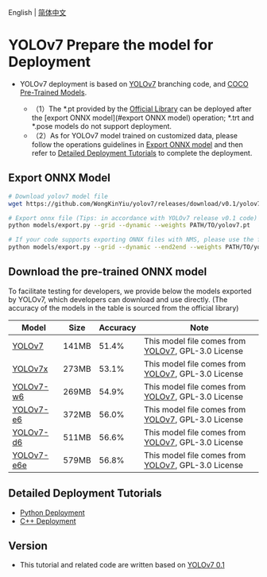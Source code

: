 English | [简体中文](README_CN.md)

# YOLOv7 Prepare the model for Deployment

- YOLOv7 deployment is based on [YOLOv7](https://github.com/WongKinYiu/yolov7/tree/v0.1) branching code, and [COCO Pre-Trained Models](https://github.com/WongKinYiu/yolov7/releases/tag/v0.1).

  - （1）The *.pt provided by the [Official Library](https://github.com/WongKinYiu/yolov7/releases/tag/v0.1) can be deployed after the [export ONNX model](#export ONNX model) operation; *.trt and *.pose models do not support deployment.
  - （2）As for YOLOv7 model trained on customized data, please follow the operations guidelines in [Export ONNX model](#Export-ONNX-Model) and then refer to [Detailed Deployment Tutorials](#Detailed-Deployment-Tutorials) to complete the deployment.

## Export ONNX Model

```bash
# Download yolov7 model file
wget https://github.com/WongKinYiu/yolov7/releases/download/v0.1/yolov7.pt

# Export onnx file (Tips: in accordance with YOLOv7 release v0.1 code)
python models/export.py --grid --dynamic --weights PATH/TO/yolov7.pt

# If your code supports exporting ONNX files with NMS, please use the following command to export ONNX files, then refer to the example of `yolov7end2end_ort` or `yolov7end2end_ort`
python models/export.py --grid --dynamic --end2end --weights PATH/TO/yolov7.pt
```

## Download the pre-trained ONNX model

To facilitate testing for developers, we provide below the models exported by YOLOv7, which developers can download and use directly. (The accuracy of the models in the table is sourced from the official library)

| Model                                                                    | Size  | Accuracy | Note |
| ------------------------------------------------------------------------ | ----- | -------- | -------- |
| [YOLOv7](https://bj.bcebos.com/paddlehub/fastdeploy/yolov7.onnx)         | 141MB | 51.4%    | This model file comes from [YOLOv7](https://github.com/WongKinYiu/yolov7), GPL-3.0 License |
| [YOLOv7x](https://bj.bcebos.com/paddlehub/fastdeploy/yolov7x.onnx)       | 273MB | 53.1%    | This model file comes from [YOLOv7](https://github.com/WongKinYiu/yolov7), GPL-3.0 License |
| [YOLOv7-w6](https://bj.bcebos.com/paddlehub/fastdeploy/yolov7-w6.onnx)   | 269MB | 54.9%    | This model file comes from [YOLOv7](https://github.com/WongKinYiu/yolov7), GPL-3.0 License |
| [YOLOv7-e6](https://bj.bcebos.com/paddlehub/fastdeploy/yolov7-e6.onnx)   | 372MB | 56.0%    | This model file comes from [YOLOv7](https://github.com/WongKinYiu/yolov7), GPL-3.0 License |
| [YOLOv7-d6](https://bj.bcebos.com/paddlehub/fastdeploy/yolov7-d6.onnx)   | 511MB | 56.6%    | This model file comes from [YOLOv7](https://github.com/WongKinYiu/yolov7), GPL-3.0 License |
| [YOLOv7-e6e](https://bj.bcebos.com/paddlehub/fastdeploy/yolov7-e6e.onnx) | 579MB | 56.8%    | This model file comes from [YOLOv7](https://github.com/WongKinYiu/yolov7), GPL-3.0 License |

## Detailed Deployment Tutorials

- [Python Deployment](python)
- [C++ Deployment](cpp)

## Version

- This tutorial and related code are written based on [YOLOv7 0.1](https://github.com/WongKinYiu/yolov7/tree/v0.1)
